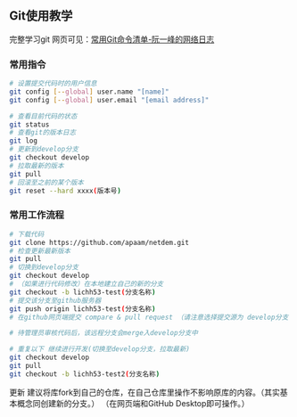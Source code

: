## Git使用教学

完整学习git
网页可见：[常用Git命令清单-阮一峰的网络日志](http://www.ruanyifeng.com/blog/2015/12/git-cheat-sheet.html”)

### 常用指令

```sh
# 设置提交代码时的用户信息
git config [--global] user.name "[name]"
git config [--global] user.email "[email address]"

# 查看目前代码的状态 
git status
# 查看git的版本日志
git log 
# 更新到develop分支
git checkout develop 
# 拉取最新的版本
git pull 
# 回滚至之前的某个版本
git reset --hard xxxx(版本号) 
```


### 常用工作流程
```sh
# 下载代码
git clone https://github.com/apaam/netdem.git
# 检查更新最新版本
git pull
# 切换到develop分支
git checkout develop 
# （如果进行代码修改）在本地建立自己的新的分支
git checkout -b lichh53-test(分支名称)
# 提交该分支至github服务器
git push origin lichh53-test(分支名称)
# 在github网页端提交 compare & pull request （请注意选择提交源为 develop分支！）

# 待管理员审核代码后，该远程分支会merge入develop分支中

# 重复以下 继续进行开发(切换至develop分支，拉取最新)
git checkout develop
git pull
git checkout -b lichh53-test2(分支名称)
```
更新
建议将库fork到自己的仓库，在自己仓库里操作不影响原库的内容。（其实基本概念同创建新的分支。）
（在网页端和GitHub Desktop即可操作。）